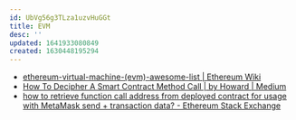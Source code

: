 ```yaml
---
id: UbVg56g3TLza1uzvHuGGt
title: EVM
desc: ''
updated: 1641933080849
created: 1630448195294
---
```


* [ethereum-virtual-machine-(evm)-awesome-list | Ethereum Wiki](https://eth.wiki/en/concepts/evm/ethereum-virtual-machine-(evm)-awesome-list)
* [How To Decipher A Smart Contract Method Call | by Howard | Medium](https://medium.com/@hayeah/how-to-decipher-a-smart-contract-method-call-8ee980311603)
* [how to retrieve function call address from deployed contract for usage with MetaMask send + transaction data? - Ethereum Stack Exchange](https://ethereum.stackexchange.com/questions/19034/how-to-retrieve-function-call-address-from-deployed-contract-for-usage-with-meta)

